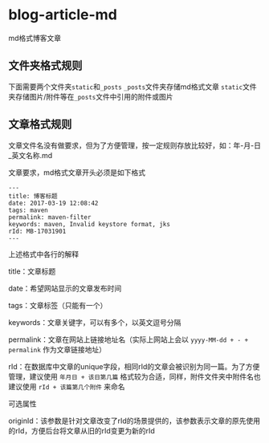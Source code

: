 # blog-article-md
md格式博客文章

## 文件夹格式规则
下面需要两个文件夹`static`和`_posts`
`_posts`文件夹存储md格式文章
`static`文件夹存储图片/附件等在`_posts`文件中引用的附件或图片

## 文章格式规则

文章文件名没有做要求，但为了方便管理，按一定规则存放比较好，如：年-月-日_英文名称.md

文章要求，md格式文章开头必须是如下格式

```
---
title: 博客标题
date: 2017-03-19 12:08:42
tags: maven
permalink: maven-filter
keywords: maven, Invalid keystore format, jks
rId: MB-17031901
---
```
上述格式中各行的解释

title：文章标题 

date：希望网站显示的文章发布时间 

tags：文章标签（只能有一个） 

keywords：文章关键字，可以有多个，以英文逗号分隔 

permalink：文章在网站上链接地址名（实际上网站上会以 `yyyy-MM-dd + - + permalink` 作为文章链接地址） 

rId：在数据库中文章的unique字段，相同rId的文章会被识别为同一篇。为了方便管理，建议使用 `年月日 + 该日第几篇` 格式较为合适，同样，附件文件夹中附件名也建议使用 `rId + 该篇第几个附件` 来命名

可选属性

originId：该参数是针对文章改变了rId的场景提供的，该参数表示文章的原先使用的rId，方便后台将文章从旧的rId变更为新的rId
